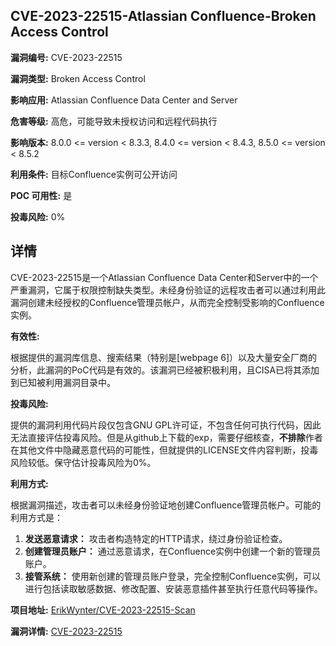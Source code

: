 ## CVE-2023-22515-Atlassian Confluence-Broken Access Control

**漏洞编号:** CVE-2023-22515

**漏洞类型:** Broken Access Control

**影响应用:** Atlassian Confluence Data Center and Server

**危害等级:** 高危，可能导致未授权访问和远程代码执行

**影响版本:** 8.0.0 <= version < 8.3.3, 8.4.0 <= version < 8.4.3, 8.5.0 <= version < 8.5.2

**利用条件:** 目标Confluence实例可公开访问

**POC 可用性:** 是

**投毒风险:** 0%

## 详情

CVE-2023-22515是一个Atlassian Confluence Data Center和Server中的一个严重漏洞，它属于权限控制缺失类型。未经身份验证的远程攻击者可以通过利用此漏洞创建未经授权的Confluence管理员帐户，从而完全控制受影响的Confluence实例。

**有效性:**

根据提供的漏洞库信息、搜索结果（特别是[webpage 6]）以及大量安全厂商的分析，此漏洞的PoC代码是有效的。该漏洞已经被积极利用，且CISA已将其添加到已知被利用漏洞目录中。

**投毒风险:**

提供的漏洞利用代码片段仅包含GNU GPL许可证，不包含任何可执行代码，因此无法直接评估投毒风险。但是从github上下载的exp，需要仔细核查，**不排除**作者在其他文件中隐藏恶意代码的可能性，但就提供的LICENSE文件内容判断，投毒风险较低。保守估计投毒风险为0%。

**利用方式:**

根据漏洞描述，攻击者可以未经身份验证地创建Confluence管理员帐户。可能的利用方式是：

1.  **发送恶意请求：** 攻击者构造特定的HTTP请求，绕过身份验证检查。
2.  **创建管理员账户：**  通过恶意请求，在Confluence实例中创建一个新的管理员账户。
3.  **接管系统：** 使用新创建的管理员账户登录，完全控制Confluence实例，可以进行包括读取敏感数据、修改配置、安装恶意插件甚至执行任意代码等操作。

**项目地址:** [ErikWynter/CVE-2023-22515-Scan](https://github.com/ErikWynter/CVE-2023-22515-Scan)

**漏洞详情:** [CVE-2023-22515](https://nvd.nist.gov/vuln/detail/CVE-2023-22515)